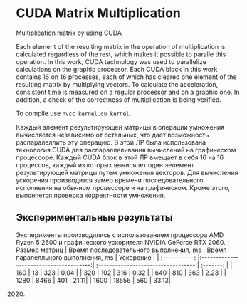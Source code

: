 # CUDA Matrix Multiplication
Multiplication matrix by using CUDA <br>

Each element of the resulting matrix in the operation of multiplication is calculated regardless of the rest, which makes it possible to paralle this operation. In this work, CUDA technology was used to parallelize calculations on the graphic processor. Each CUDA block in this work contains 16 on 16 processes, each of which has cleared one element of the resulting matrix by multiplying vectors. To calculate the acceleration, consistent time is measured on a regular processor and on a graphic one. In addition, a check of the correctness of multiplication is being verified.

To compile use ```nvcc kernel.cu kernel```.

Каждый элемент результирующей матрицы в операции умножения вычисляется независимо от остальных, что дает возможность распаралеллить эту операцию. В этой ЛР была использована технология CUDA для распараллеливания вычислений на графическом процессоре. Каждый CUDA блок в этой ЛР вмещает в себя 16 на 16 процессов, каждый из которых вычисялет один эелемент результирующей матрицы путем умножения векторов. Для вычисления ускорения производится замер времени последовательного исполнения на обычном процессоре и на графическом. Кроме этого, выпоняется проверка корректности умножения.

## Экспериментальные результаты
Эксперименты производились с использованием процессора AMD Ryzen 5 2600 и графического ускорителя NVIDIA GeForce RTX 2060.
| Размер матриц | Время последовательного выполнения, ms  | Время паралелльного выполнения, ms  | Ускорение |
| :-----------: |:---------------------------------------:| :----------------------------------:| :-------: |
| 160           |    13                                   |   323                               |      0.04 |
| 320           |    102                                  |   316                               |      0.32 |
| 640           |    810                                  |   363                               |      2.23 |
| 1280          |    8466                                 |   401                               |      21.11|
| 1600          |    18556                                |   560                               |      33.13|

2020.